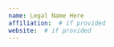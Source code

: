```yaml
---
name: Legal Name Here
affiliation:  # if provided
website:  # if provided
---
```

<!-- Bio down here -->